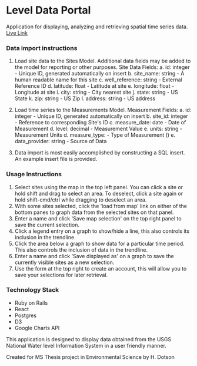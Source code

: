 # Level Data Portal
Application for displaying, analyzing and retrieving spatial time series data.
[Live Link](https://waterlevelportal.herokuapp.com/)


### Data import instructions
1. Load site data to the Sites Model. Additional data fields may be added to the model for reporting or other purposes.
      Site Data Fields:
      a. id: integer - Unique ID, generated automatically on insert
      b. site_name: string - A human readable name for this site
      c. well_reference: string - External Reference ID
      d. latitude: float - Latitude at site
      e. longitude: float - Longitude at site
      i. city: string - City nearest site
      j. state: string - US State
      k. zip: string - US Zip
      l. address: string - US address

2. Load time series to the Measurements Model.
      Measurement Fields:
      a. id: integer - Unique ID, generated automatically on insert
      b. site_id: integer - Reference to corresponding Site's ID
      c. measure_date: date - Date of Measurement
      d. level: decimal - Measurement Value
      e. units: string - Measurement Units
      d. measure_type:  - Type of Measurement ()
      e. data_provider: string - Source of Data

3. Data import is most easily accomplished by constructing a SQL insert. An example insert file is provided.  

### Usage Instructions
1. Select sites using the map in the top left panel. You can click a site or hold shift and drag to select an area. To deselect, click a site again or hold shift-cmd/ctrl while dragging to deselect an area.
2. With some sites selected, click the 'load from map' link on either of the bottom panes to graph data from the selected sites on that panel.
3. Enter a name and click 'Save map selection' on the top right panel to save the current selection.
4. Click a legend entry on a graph to show/hide a line, this also controls its inclusion in the trendline.
5. Click the area below a graph to show data for a particular time period. This also controls the inclusion of data in the trendline.
5. Enter a name and click 'Save displayed as' on a graph to save the currently visible sites as a new selection.
6. Use the form at the top right to create an account, this will allow you to save your selections for later retrieval.


### Technology Stack
- Ruby on Rails
- React
- Postgres
- D3
- Google Charts API


This application is designed to display data obtained from the USGS National Water level Information System in a user friendly manner.

Created for MS Thesis project in Environmental Science by H. Dotson
